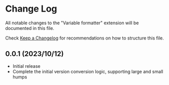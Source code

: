 # Change Log

All notable changes to the "Variable formatter" extension will be documented in this file.

Check [Keep a Changelog](http://keepachangelog.com/) for recommendations on how to structure this file.

## 0.0.1 (2023/10/12)

- Initial release
- Complete the initial version conversion logic, supporting large and small humps